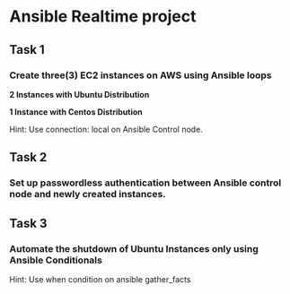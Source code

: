 # Ansible Realtime project
## Task 1
### Create three(3) EC2 instances on AWS using Ansible loops

**2 Instances with Ubuntu Distribution**

**1 Instance with Centos Distribution**

Hint: Use connection: local on Ansible Control node.

## Task 2
### Set up passwordless authentication between Ansible control node and newly created instances.

## Task 3
### Automate the shutdown of Ubuntu Instances only using Ansible Conditionals

Hint: Use when condition on ansible gather_facts
